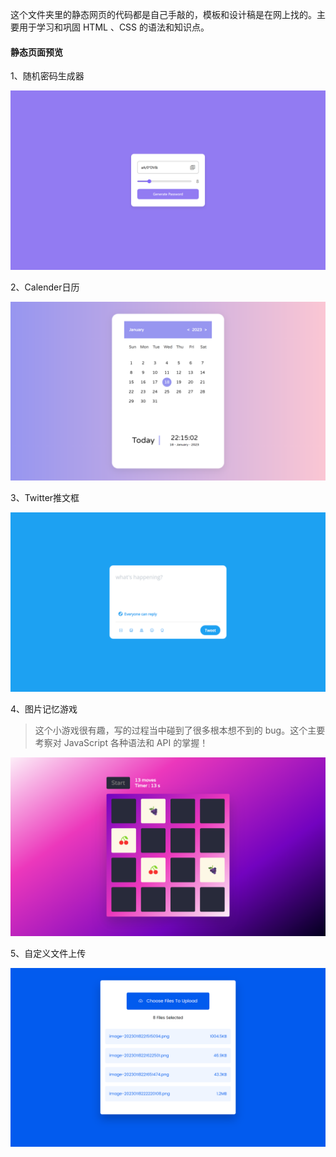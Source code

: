 这个文件夹里的静态网页的代码都是自己手敲的，模板和设计稿是在网上找的。主要用于学习和巩固 HTML 、CSS    的语法和知识点。



#### 静态页面预览

1、随机密码生成器

![image-20230118221427639](images\image-20230118221427639.png)



2、Calender日历

![image-20230118221515094](images\image-20230118221515094.png)



3、Twitter推文框

![image-20230118221651474](images\image-20230118221651474.png)



4、图片记忆游戏

> 这个小游戏很有趣，写的过程当中碰到了很多根本想不到的 bug。这个主要考察对 JavaScript 各种语法和 API 的掌握！ 


![image-20230118222220108](images\image-20230118222220108.png)



5、自定义文件上传

![image-20230118222751162](images\image-20230118222751162.png)

